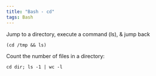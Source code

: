 ```yaml
---
title: "Bash - cd"
tags: Bash
---
```



Jump to a directory, execute a command (ls), & jump back

```
(cd /tmp && ls)
```

Count the number of files in a directory:

```
cd dir; ls -1 | wc -l
```
